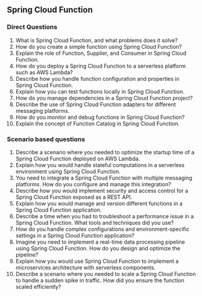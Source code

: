 ## Spring Cloud Function
### Direct Questions
1. What is Spring Cloud Function, and what problems does it solve?
1. How do you create a simple function using Spring Cloud Function?
1. Explain the role of Function, Supplier, and Consumer in Spring Cloud Function.
1. How do you deploy a Spring Cloud Function to a serverless platform such as AWS Lambda?
1. Describe how you handle function configuration and properties in Spring Cloud Function.
1. Explain how you can test functions locally in Spring Cloud Function.
1. How do you manage dependencies in a Spring Cloud Function project?
1. Describe the use of Spring Cloud Function adapters for different messaging platforms.
1. How do you monitor and debug functions in Spring Cloud Function?
1. Explain the concept of Function Catalog in Spring Cloud Function.


### Scenario based questions
1. Describe a scenario where you needed to optimize the startup time of a Spring Cloud Function deployed on AWS Lambda.
1. Explain how you would handle stateful computations in a serverless environment using Spring Cloud Function.
1. You need to integrate a Spring Cloud Function with multiple messaging platforms. How do you configure and manage this integration?
1. Describe how you would implement security and access control for a Spring Cloud Function exposed as a REST API.
1. Explain how you would manage and version different functions in a Spring Cloud Function application.
1. Describe a time when you had to troubleshoot a performance issue in a Spring Cloud Function. What tools and techniques did you use?
1. How do you handle complex configurations and environment-specific settings in a Spring Cloud Function application?
1. Imagine you need to implement a real-time data processing pipeline using Spring Cloud Function. How do you design and optimize the pipeline?
1. Explain how you would use Spring Cloud Function to implement a microservices architecture with serverless components.
1. Describe a scenario where you needed to scale a Spring Cloud Function to handle a sudden spike in traffic. How did you ensure the function scaled efficiently?
